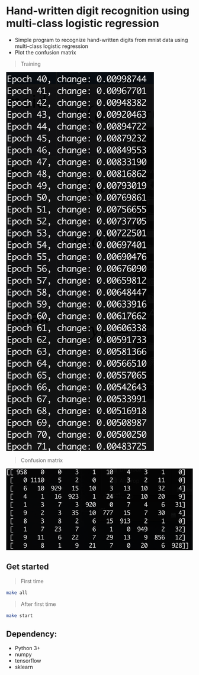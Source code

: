 # Hand-written digit recognition using multi-class logistic regression

- Simple program to recognize hand-written digits from mnist data using multi-class logistic regression
- Plot the confusion matrix

> Training

![](./images/training.png)

> Confusion matrix

![](./images/confusion_matrix.png)


## Get started

> First time

```bash
make all
```

> After first time

```bash
make start
```


## Dependency:

- Python 3+
- numpy
- tensorflow
- sklearn
